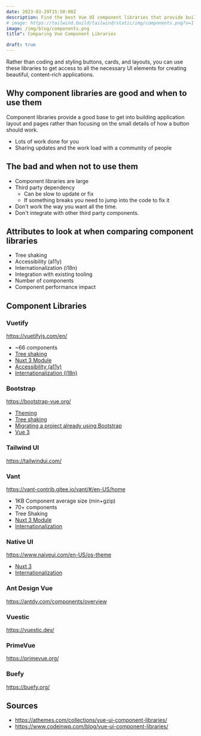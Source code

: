 ```yaml
---
date: 2023-03-29T15:50:00Z
description: Find the best Vue UI component libraries that provide building blocks for productive user interface development with the Vue.js framework.
# image: https://tailwind.build/tailwind/static/img/components.png?v=1
image: /img/blog/components.png
title": Comparing Vue Component Libraries

draft: true
---
```


Rather than coding and styling buttons, cards, and layouts, you can use these libraries to get access to all the necessary UI elements for creating beautiful, content-rich applications.

## Why component libraries are good and when to use them
Component libraries provide a good base to get into building application layout and pages rather than focusing on the small details of how a button should work.

- Lots of work done for you
- Sharing updates and the work load with a community of people

## The bad and when not to use them
- Component libraries are large
- Third party dependency
  - Can be slow to update or fix
  - If something breaks you need to jump into the code to fix it
- Don't work the way you want all the time.
- Don't integrate with other third party components.

## Attributes to look at when comparing component libraries
- Tree shaking
- Accessibility (a11y)
- Internationalization (i18n)
- Integration with existing tooling
- Number of components
- Component performance impact

## Component Libraries
### Vuetify
<https://vuetifyjs.com/en/>
- ~66 components
- [Tree shaking](https://vuetifyjs.com/en/features/treeshaking/)
- [Nuxt 3 Module](https://codybontecou.com/how-to-use-vuetify-with-nuxt-3.html)
- [Accessibility (a11y)](https://vuetifyjs.com/en/features/accessibility/)
- [Internationalization (i18n)](https://vuetifyjs.com/en/features/internationalization/)

### Bootstrap
<https://bootstrap-vue.org/>
- [Theming](https://bootstrap-vue.org/docs#theming-bootstrap)
- [Tree shaking](https://bootstrap-vue.org/docs#tree-shaking-with-module-bundlers)
- [Migrating a project already using Bootstrap](https://bootstrap-vue.org/docs#migrating-a-project-already-using-bootstrap)
- [Vue 3](https://bootstrap-vue.org/vue3)

### Tailwind UI
<https://tailwindui.com/>

### Vant
<https://vant-contrib.gitee.io/vant/#/en-US/home>
- 1KB Component average size (min+gzip)
- 70+ components
- Tree Shaking
- [Nuxt 3 Module](https://nuxt.com/modules/vant)
- [Internationalization](https://vant-contrib.gitee.io/vant/#/en-US/locale)


### Native UI
<https://www.naiveui.com/en-US/os-theme>
- [Nuxt 3](https://www.naiveui.com/en-US/os-theme/docs/ssr)
- [Internationalization](https://www.naiveui.com/en-US/os-theme/docs/i18n)

### Ant Design Vue
<https://antdv.com/components/overview>

### Vuestic
<https://vuestic.dev/>

### PrimeVue
<https://primevue.org/>

### Buefy
<https://buefy.org/>


## Sources

- <https://athemes.com/collections/vue-ui-component-libraries/>
- <https://www.codeinwp.com/blog/vue-ui-component-libraries/>
